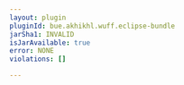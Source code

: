 ```yaml
---
layout: plugin
pluginId: bue.akhikhl.wuff.eclipse-bundle
jarSha1: INVALID
isJarAvailable: true
error: NONE
violations: []

---
```

